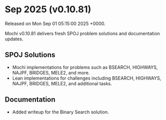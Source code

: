# Sep 2025 (v0.10.81)

Released on Mon Sep 01 05:15:00 2025 +0000.

Mochi v0.10.81 delivers fresh SPOJ problem solutions and documentation updates.

## SPOJ Solutions

- Mochi implementations for problems such as BSEARCH, HIGHWAYS, NAJPF, BRIDGES, MELE2, and more.
- Lean implementations for challenges including BSEARCH, HIGHWAYS, NAJPF, BRIDGES, MELE2, and additional tasks.

## Documentation

- Added writeup for the Binary Search solution.
